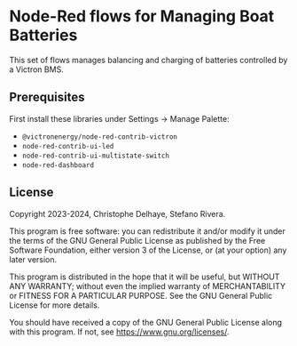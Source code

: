 # Node-Red flows for Managing Boat Batteries

This set of flows manages balancing and charging of batteries controlled
by a Victron BMS.

## Prerequisites

First install these libraries under Settings -> Manage Palette:

* `@victronenergy/node-red-contrib-victron`
* `node-red-contrib-ui-led`
* `node-red-contrib-ui-multistate-switch`
* `node-red-dashboard`

## License

Copyright 2023-2024, Christophe Delhaye, Stefano Rivera.

This program is free software: you can redistribute it and/or modify it
under the terms of the GNU General Public License as published by the
Free Software Foundation, either version 3 of the License, or (at your
option) any later version.

This program is distributed in the hope that it will be useful, but
WITHOUT ANY WARRANTY; without even the implied warranty of
MERCHANTABILITY or FITNESS FOR A PARTICULAR PURPOSE.  See the GNU
General Public License for more details.

You should have received a copy of the GNU General Public License along
with this program.  If not, see <https://www.gnu.org/licenses/>.
